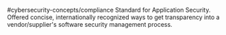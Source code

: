 #cybersecurity-concepts/compliance 
Standard for Application Security. Offered concise, internationally recognized ways to get transparency into a vendor/supplier's software security management process. 